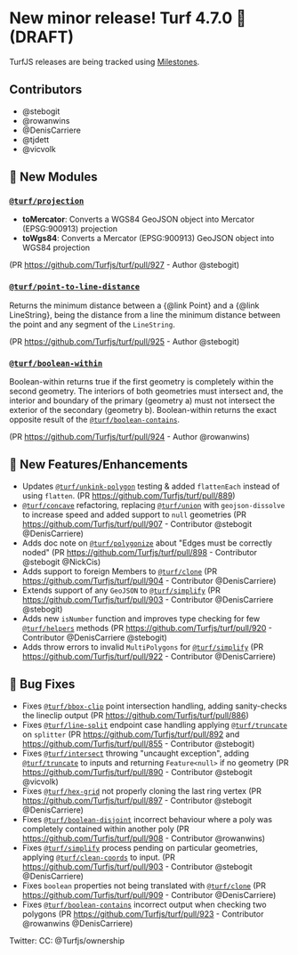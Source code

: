 # New minor release! Turf 4.7.0 🎉 (DRAFT)

TurfJS releases are being tracked using [Milestones](https://github.com/Turfjs/turf/milestone/11?closed=1).

## Contributors

- @stebogit
- @rowanwins
- @DenisCarriere
- @tjdett
- @vicvolk

## 🚀 New Modules
### [`@turf/projection`][projection]
- **toMercator**: Converts a WGS84 GeoJSON object into Mercator (EPSG:900913) projection
- **toWgs84**: Converts a Mercator (EPSG:900913) GeoJSON object into WGS84 projection

(PR https://github.com/Turfjs/turf/pull/927 - Author @stebogit)

### [`@turf/point-to-line-distance`][point-to-line-distance]

Returns the minimum distance between a {@link Point} and a {@link LineString}, being the distance from a line the minimum distance between the point and any segment of the `LineString`.

(PR https://github.com/Turfjs/turf/pull/925 - Author @stebogit)

### [`@turf/boolean-within`][boolean-within]

Boolean-within returns true if the first geometry is completely within the second geometry. The interiors of both geometries must intersect and, the interior and boundary of the primary (geometry a) must not intersect the exterior of the secondary (geometry b). Boolean-within returns the exact opposite result of the [`@turf/boolean-contains`][boolean-contains].

(PR https://github.com/Turfjs/turf/pull/924 - Author @rowanwins)

## 🏅 New Features/Enhancements
- Updates [`@turf/unkink-polygon`][unkink-polygon] testing & added `flattenEach` instead of using `flatten`.
(PR https://github.com/Turfjs/turf/pull/889)
- [`@turf/concave`][concave] refactoring, replacing [`@turf/union`][union] with `geojson-dissolve` to increase speed and added support to `null` geometries
(PR https://github.com/Turfjs/turf/pull/907 - Contributor @stebogit @DenisCarriere)
- Adds doc note on [`@turf/polygonize`][polygonize] about "Edges must be correctly noded"
(PR https://github.com/Turfjs/turf/pull/898 - Contributor @stebogit @NickCis)
- Adds support to foreign Members to [`@turf/clone`][clone]
(PR https://github.com/Turfjs/turf/pull/904 - Contributor @DenisCarriere)
- Extends support of any `GeoJSON` to [`@turf/simplify`][simplify]
(PR https://github.com/Turfjs/turf/pull/903 - Contributor @DenisCarriere @stebogit)
- Adds new `isNumber` function and improves type checking for few [`@turf/helpers`][helpers] methods
(PR https://github.com/Turfjs/turf/pull/920 - Contributor @DenisCarriere @stebogit)
- Adds throw errors to invalid `MultiPolygons` for [`@turf/simplify`][simplify]
(PR https://github.com/Turfjs/turf/pull/922 - Contributor @DenisCarriere)


## 🐛 Bug Fixes
- Fixes [`@turf/bbox-clip`](bbox-clip) point intersection handling, adding sanity-checks the lineclip output
(PR https://github.com/Turfjs/turf/pull/886)
- Fixes [`@turf/line-split`][line-split] endpoint case handling applying [`@turf/truncate`][truncate] on `splitter`
(PR https://github.com/Turfjs/turf/pull/892 and https://github.com/Turfjs/turf/pull/855 - Contributor @stebogit)
- Fixes [`@turf/intersect`][intersect] throwing "uncaught exception", adding [`@turf/truncate`][truncate] to inputs and returning `Feature<null>` if no geometry
(PR https://github.com/Turfjs/turf/pull/890 - Contributor @stebogit @vicvolk)
- Fixes [`@turf/hex-grid`][hex-grid] not properly cloning the last ring vertex
(PR https://github.com/Turfjs/turf/pull/897 - Contributor @stebogit @DenisCarriere)
- Fixes [`@turf/boolean-disjoint`][boolean-disjoint] incorrect behaviour where a poly was completely contained within another poly
(PR https://github.com/Turfjs/turf/pull/908 - Contributor @rowanwins)
- Fixes [`@turf/simplify`][simplify] process pending on particular geometries, applying [`@turf/clean-coords`][clean-coords] to input.
(PR https://github.com/Turfjs/turf/pull/903 - Contributor @stebogit @DenisCarriere)
- Fixes `boolean` properties not being translated with [`@turf/clone`][clone]
(PR https://github.com/Turfjs/turf/pull/909 - Contributor @DenisCarriere)
- Fixes [`@turf/boolean-contains`][boolean-contains] incorrect output when checking two polygons
(PR https://github.com/Turfjs/turf/pull/923 - Contributor @rowanwins @DenisCarriere)


Twitter: <Tweet>
CC: @Turfjs/ownership


[point-to-line-distance]: https://github.com/Turfjs/turf/tree/master/packages/turf-point-to-line-distance
[projection]: https://github.com/Turfjs/turf/tree/master/packages/turf-projection
[boolean-within]: https://github.com/Turfjs/turf/tree/master/packages/turf-boolean-within

[helpers]: https://github.com/Turfjs/turf/tree/master/packages/turf-helpers
[invariant]: https://github.com/Turfjs/turf/tree/master/packages/turf-invariant
[meta]: https://github.com/Turfjs/turf/tree/master/packages/turf-meta
[clusters]: https://github.com/Turfjs/turf/tree/master/packages/turf-clusters
[isolines]: https://github.com/Turfjs/turf/tree/master/packages/turf-isolines
[convex]: https://github.com/Turfjs/turf/tree/master/packages/turf-convex
[within]: https://github.com/Turfjs/turf/tree/master/packages/turf-within
[concave]: https://github.com/Turfjs/turf/tree/master/packages/turf-concave
[difference]: https://github.com/Turfjs/turf/tree/master/packages/turf-difference
[dissolve]: https://github.com/Turfjs/turf/tree/master/packages/turf-dissolve
[collect]: https://github.com/Turfjs/turf/tree/master/packages/turf-collect
[flip]: https://github.com/Turfjs/turf/tree/master/packages/turf-flip
[simplify]: https://github.com/Turfjs/turf/tree/master/packages/turf-simplify
[bezier]: https://github.com/Turfjs/turf/tree/master/packages/turf-bezier
[tag]: https://github.com/Turfjs/turf/tree/master/packages/turf-tag
[sample]: https://github.com/Turfjs/turf/tree/master/packages/turf-sample
[envelope]: https://github.com/Turfjs/turf/tree/master/packages/turf-envelope
[square]: https://github.com/Turfjs/turf/tree/master/packages/turf-square
[circle]: https://github.com/Turfjs/turf/tree/master/packages/turf-circle
[midpoint]: https://github.com/Turfjs/turf/tree/master/packages/turf-midpoint
[buffer]: https://github.com/Turfjs/turf/tree/master/packages/turf-buffer
[center]: https://github.com/Turfjs/turf/tree/master/packages/turf-center
[center-of-mass]: https://github.com/Turfjs/turf/tree/master/packages/turf-center-of-mass
[centroid]: https://github.com/Turfjs/turf/tree/master/packages/turf-centroid
[combine]: https://github.com/Turfjs/turf/tree/master/packages/turf-combine
[distance]: https://github.com/Turfjs/turf/tree/master/packages/turf-distance
[explode]: https://github.com/Turfjs/turf/tree/master/packages/turf-explode
[bbox]: https://github.com/Turfjs/turf/tree/master/packages/turf-bbox
[tesselate]: https://github.com/Turfjs/turf/tree/master/packages/turf-tesselate
[bbox-polygon]: https://github.com/Turfjs/turf/tree/master/packages/turf-bbox-polygon
[inside]: https://github.com/Turfjs/turf/tree/master/packages/turf-inside
[intersect]: https://github.com/Turfjs/turf/tree/master/packages/turf-intersect
[nearest]: https://github.com/Turfjs/turf/tree/master/packages/turf-nearest
[planepoint]: https://github.com/Turfjs/turf/tree/master/packages/turf-planepoint
[random]: https://github.com/Turfjs/turf/tree/master/packages/turf-random
[tin]: https://github.com/Turfjs/turf/tree/master/packages/turf-tin
[union]: https://github.com/Turfjs/turf/tree/master/packages/turf-union
[bearing]: https://github.com/Turfjs/turf/tree/master/packages/turf-bearing
[destination]: https://github.com/Turfjs/turf/tree/master/packages/turf-destination
[kinks]: https://github.com/Turfjs/turf/tree/master/packages/turf-kinks
[point-on-surface]: https://github.com/Turfjs/turf/tree/master/packages/turf-point-on-surface
[area]: https://github.com/Turfjs/turf/tree/master/packages/turf-area
[along]: https://github.com/Turfjs/turf/tree/master/packages/turf-along
[line-distance]: https://github.com/Turfjs/turf/tree/master/packages/turf-line-distance
[line-slice]: https://github.com/Turfjs/turf/tree/master/packages/turf-line-slice
[line-slice-along]: https://github.com/Turfjs/turf/tree/master/packages/turf-line-slice-along
[point-on-line]: https://github.com/Turfjs/turf/tree/master/packages/turf-point-on-line
[point-grid]: https://github.com/Turfjs/turf/tree/master/packages/turf-point-grid
[square-grid]: https://github.com/Turfjs/turf/tree/master/packages/turf-square-grid
[triangle-grid]: https://github.com/Turfjs/turf/tree/master/packages/turf-triangle-grid
[hex-grid]: https://github.com/Turfjs/turf/tree/master/packages/turf-hex-grid
[idw]: https://github.com/Turfjs/turf/tree/master/packages/turf-idw
[truncate]: https://github.com/Turfjs/turf/tree/master/packages/turf-truncate
[flatten]: https://github.com/Turfjs/turf/tree/master/packages/turf-flatten
[line-intersect]: https://github.com/Turfjs/turf/tree/master/packages/turf-line-intersect
[mask]: https://github.com/Turfjs/turf/tree/master/packages/turf-mask
[line-chunk]: https://github.com/Turfjs/turf/tree/master/packages/turf-line-chunk
[unkink-polygon]: https://github.com/Turfjs/turf/tree/master/packages/turf-unkink-polygon
[great-circle]: https://github.com/Turfjs/turf/tree/master/packages/turf-great-circle
[line-segment]: https://github.com/Turfjs/turf/tree/master/packages/turf-line-segment
[line-split]: https://github.com/Turfjs/turf/tree/master/packages/turf-line-split
[line-arc]: https://github.com/Turfjs/turf/tree/master/packages/turf-line-arc
[polygon-to-linestring]: https://github.com/Turfjs/turf/tree/master/packages/turf-polygon-to-linestring
[linestring-to-polygon]: https://github.com/Turfjs/turf/tree/master/packages/turf-linestring-to-polygon
[bbox-clip]: https://github.com/Turfjs/turf/tree/master/packages/turf-bbox-clip
[line-overlap]: https://github.com/Turfjs/turf/tree/master/packages/turf-line-overlap
[sector]: https://github.com/Turfjs/turf/tree/master/packages/turf-sector
[rhumb-bearing]: https://github.com/Turfjs/turf/tree/master/packages/turf-rhumb-bearing
[rhumb-distance]: https://github.com/Turfjs/turf/tree/master/packages/turf-rhumb-distance
[rhumb-destination]: https://github.com/Turfjs/turf/tree/master/packages/turf-rhumb-destination
[polygon-tangents]: https://github.com/Turfjs/turf/tree/master/packages/turf-polygon-tangents
[rewind]: https://github.com/Turfjs/turf/tree/master/packages/turf-rewind
[isobands]: https://github.com/Turfjs/turf/tree/master/packages/turf-isobands
[transform-rotate]: https://github.com/Turfjs/turf/tree/master/packages/turf-transform-rotate
[transform-scale]: https://github.com/Turfjs/turf/tree/master/packages/turf-transform-scale
[transform-translate]: https://github.com/Turfjs/turf/tree/master/packages/turf-transform-translate
[line-offset]: https://github.com/Turfjs/turf/tree/master/packages/turf-line-offset
[polygonize]: https://github.com/Turfjs/turf/tree/master/packages/turf-polygonize
[boolean-disjoint]: https://github.com/Turfjs/turf/tree/master/packages/turf-boolean-disjoint
[boolean-contains]: https://github.com/Turfjs/turf/tree/master/packages/turf-boolean-contains
[boolean-crosses]: https://github.com/Turfjs/turf/tree/master/packages/turf-boolean-crosses
[boolean-clockwise]: https://github.com/Turfjs/turf/tree/master/packages/turf-boolean-clockwise
[boolean-overlap]: https://github.com/Turfjs/turf/tree/master/packages/turf-boolean-overlap
[boolean-point-on-line]: https://github.com/Turfjs/turf/tree/master/packages/turf-boolean-point-on-line
[boolean-equal]: https://github.com/Turfjs/turf/tree/master/packages/turf-boolean-equal
[clone]: https://github.com/Turfjs/turf/tree/master/packages/turf-clone
[clean-coords]: https://github.com/Turfjs/turf/tree/master/packages/turf-clean-coords
[interpolate]: https://github.com/Turfjs/turf/tree/master/packages/turf-interpolate
[clusters-dbscan]: https://github.com/Turfjs/turf/tree/master/packages/turf-clusters-dbscan
[clusters-kmeans]: https://github.com/Turfjs/turf/tree/master/packages/turf-clusters-kmeans
